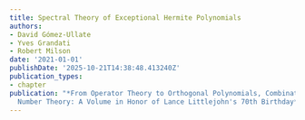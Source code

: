 ```yaml
---
title: Spectral Theory of Exceptional Hermite Polynomials
authors:
- David Gómez-Ullate
- Yves Grandati
- Robert Milson
date: '2021-01-01'
publishDate: '2025-10-21T14:38:48.413240Z'
publication_types:
- chapter
publication: "*From Operator Theory to Orthogonal Polynomials, Combinatorics, and
  Number Theory: A Volume in Honor of Lance Littlejohn's 70th Birthday*"
---
```

